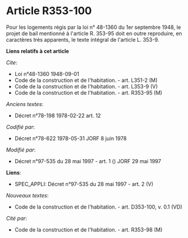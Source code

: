 # Article R353-100

Pour les logements régis par la loi n° 48-1360 du 1er septembre 1948, le projet de bail mentionné à l'article R. 353-95 doit
en outre reproduire, en caractères très apparents, le texte intégral de l'article L. 353-9.

**Liens relatifs à cet article**

_Cite_:

  - Loi n°48-1360 1948-09-01
  - Code de la construction et de l'habitation. - art. L351-2 (M)
  - Code de la construction et de l'habitation. - art. L353-9 (V)
  - Code de la construction et de l'habitation. - art. R353-95 (M)

_Anciens textes_:

  - Décret n°78-198 1978-02-22 art. 12

_Codifié par_:

  - Décret n°78-622 1978-05-31 JORF 8 juin 1978

_Modifié par_:

  - Décret n°97-535 du 28 mai 1997 - art. 1 () JORF 29 mai 1997

**Liens**:

  - SPEC_APPLI: Décret n°97-535 du 28 mai 1997 - art. 2 (V)

_Nouveaux textes_:

  - Code de la construction et de l'habitation. - art. D353-100, v. 0.1 (VD)

_Cité par_:

  - Code de la construction et de l'habitation. - art. R353-98 (M)
